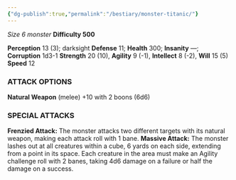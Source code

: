```yaml
---
{"dg-publish":true,"permalink":"/bestiary/monster-titanic/"}
---
```


*Size 6 monster*
**Difficulty 500**

**Perception** 13 (3); darksight 
**Defense** 11; **Health** 300; **Insanity** —; **Corruption** 1d3-1 
**Strength** 20 (10), **Agility** 9 (-1), **Intellect** 8 (-2), **Will** 15 (5) 
**Speed** 12
### ATTACK OPTIONS
**Natural Weapon** (melee) +10 with 2 boons (6d6)
### SPECIAL ATTACKS
**Frenzied Attack:** The monster attacks two different targets with its natural weapon, making each attack roll with 1 bane.
**Massive Attack:** The monster lashes out at all creatures within a cube, 6 yards on each side, extending from a point in its space. Each creature in the area must make an Agility challenge roll with 2 banes, taking 4d6 damage on a failure or half the damage on a success.